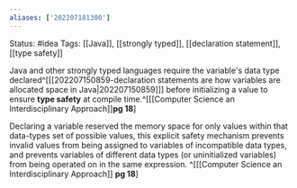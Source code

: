 ```yaml
---
aliases: ['202207181300']
---
```

Status: #idea
Tags: [[Java]], [[strongly typed]], [[declaration statement]], [[type safety]]

Java and other strongly typed languages require the variable's data type declared^[[[202207150859-declaration statements are how variables are allocated space in Java|202207150859]]] before initializing a value to ensure **type safety** at compile time.^[[[Computer Science an Interdisciplinary Approach]]**pg 18**]

Declaring a variable reserved the memory space for only values within that data-types set of possible values, this explicit safety mechanism prevents invalid values from being assigned to variables of incompatible data types, and prevents variables of different data types (or uninitialized variables) from being operated on in the same expression. ^[[[Computer Science an Interdisciplinary Approach]] **pg 18**]
